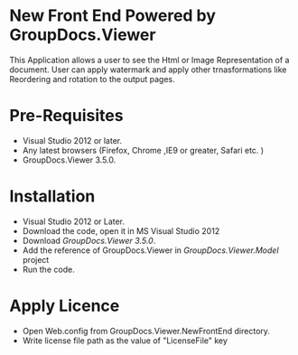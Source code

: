 # New Front End Powered by GroupDocs.Viewer

This Application allows a user to see the Html or Image Representation of a document. User can apply watermark and apply other trnasformations like Reordering and rotation to the output pages.

# Pre-Requisites

* Visual Studio 2012 or later.
* Any latest browsers (Firefox, Chrome ,IE9 or greater, Safari etc. )
* GroupDocs.Viewer 3.5.0.


# Installation

* Visual Studio 2012 or Later.
* Download the code, open it in MS Visual Studio 2012 
* Download *GroupDocs.Viewer 3.5.0*.
* Add the reference of GroupDocs.Viewer in *GroupDocs.Viewer.Model* project
* Run the code.

# Apply Licence

* Open Web.config from GroupDocs.Viewer.NewFrontEnd directory.
* Write license file path as the value of "LicenseFile" key

